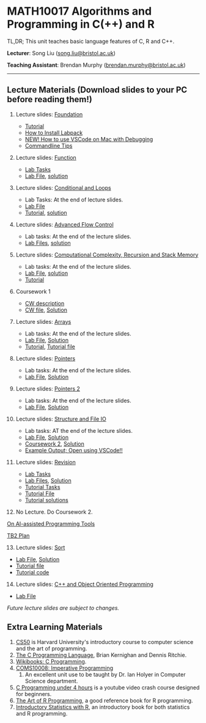 # MATH10017 Algorithms and Programming in C(++) and R

TL,DR; This unit teaches basic language features of C, R and C++. 

**Lecturer**: Song Liu (song.liu@bristol.ac.uk)

**Teaching Assistant**: Brendan Murphy (brendan.murphy@bristol.ac.uk)

-----------
## Lecture Materials (Download slides to your PC before reading them!)

1. Lecture slides: [Foundation](lecs/lec1.pdf)
   - [Tutorial](lecs/tutorial1.pptx)
   - [How to Install Labpack](labpack-howto/labpack-howto.md)
   - [NEW! How to use VSCode on Mac with Debugging](VS-code-for-mac.md)
   - [Commandline Tips](commandline_tips/tips.md)

2. Lecture slides: [Function](lecs/lec2.pdf)
   - [Lab Tasks](labs/lab1.pptx)
   - [Lab File](labs/lab1.zip), [solution](labs/lab1_sol.zip)

3. Lecture slides: [Conditional and Loops](lecs/lec3.pdf)
   - Lab Tasks: At the end of lecture slides. 
   - [Lab File](labs/lab2.zip)
   - [Tutorial](labs/tutorial2.pdf),  [solution](labs/lab_2_sol.zip)

4. Lecture slides: [Advanced Flow Control](lecs/lec4.pdf)
   - Lab tasks: At the end of the lecture slides. 
   - [Lab Files](labs/lab3.zip), [solution](labs/lab_3_sol.zip)

5. Lecture slides: [Computational Complexity, Recursion and Stack Memory](lecs/lec5.pdf)
   - Lab tasks: At the end of the lecture slides. 
   - [Lab File](labs/lab_4.zip), [solution](labs/lab_4_sol.zip)
   - [Tutorial](labs/tutorial3.pdf)

5. Coursework 1
   - [CW description](lecs/cw1.pdf)
   - [CW file](labs/cw1.zip), [Solution](labs/cw1_sol.zip)

6. Lecture slides: [Arrays](lecs/lec6.pdf)
   - Lab tasks: At the end of the lecture slides. 
   - [Lab File](labs/lab_5.zip), [Solution](labs/lab_5_sol.zip)
   - [Tutorial](tutorial4.pdf), [Tutorial file](tutorial4.c)

7. Lecture slides: [Pointers](lecs/lec7.pdf)
   - Lab tasks: At the end of the lecture slides. 
   - [Lab File](labs/lab_6.zip), [Solution](labs/lab_6_sol.zip)

8. Lecture slides: [Pointers 2](lecs/lec8.pdf)
   - Lab tasks: At the end of the lecture slides. 
   - [Lab File](labs/Lab_7.zip), [Solution](labs/lab_7_sol.zip)

9. Lecture slides: [Structure and File IO](lecs/lec9_.pdf)
   - Lab tasks: AT the end of the lecture slides. 
   - [Lab File](labs/lab8.zip), [Solution](labs/lab8_sol.zip)
   - [Coursework 2](lecs/cw2.pdf), [Solution](labs/cw2_sol.c)
   - [Example Output; Open using VSCode!!](/labs/cw2_output.txt)
   <!-- - [CW2 File](labs/cw2.zip) -->

10. Lecture slides: [Revision](/lecs/lec10.pdf)
       - [Lab Tasks](labs/lab9.pdf)
       - [Lab Files](labs/lab9.zip), [Solution](labs/lab9_sol.zip)
       - [Tutorial Tasks](labs/tutorial6.pdf)
       - [Tutorial File](labs/tutorial6.c)
       - [Tutorial solutions](labs/tutorial6_solutions.c)
       
11. No Lecture. Do Coursework 2. 

[On AI-assisted Programming Tools](misc/llm.md)

[TB2 Plan](misc/TB2_plan.md)

13.  Lecture slides: [Sort](lecs/lec11.pdf)
   - [Lab File](labs/lab_10.zip), [Solution](labs/lab10_sol.c)
   - [Tutorial file](labs/tutorial7.pdf)
   - [Tutorial code](labs/tutorial7.c)

14.  Lecture slides: [C++ and Object Oriented Programming](lecs/lec12.pdf)
   - [Lab File](labs/lab11.zip)

_Future lecture slides are subject to changes._


## Extra Learning Materials

1. [CS50](https://www.youtube.com/c/cs50) is Harvard University's introductory course to computer science and the art of programming. 
2. [The C Programming Language](https://www.amazon.co.uk/C-Programming-Language-2nd/dp/0131103628), Brian Kernighan and Dennis Ritchie. 
3. [Wikibooks: C Programming](https://en.wikibooks.org/wiki/C_Programming). 
4. [COMS10008: Imperative Programming](http://people.cs.bris.ac.uk/~ian//COMS10008/)
   1. An excellent unit use to be taught by Dr. Ian Holyer in Computer Science department. 
5. [C Programming under 4 hours](https://www.youtube.com/watch?v=KJgsSFOSQv0&t=7521s) is a youtube video crash course designed for beginners. 
6. [The Art of R Programming](https://www.oreilly.com/library/view/the-art-of/9781593273842/), a good reference book for R programming. 
7. [Introductory Statistics with R](https://link.springer.com/book/10.1007/978-0-387-79054-1), an introductory book for both statistics and R programming. 
